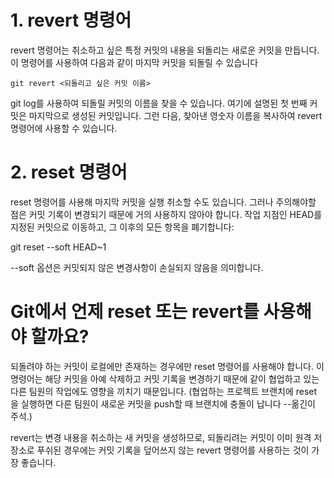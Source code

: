 # 1. revert 명령어
revert 명령어는 취소하고 싶은 특정 커밋의 내용을 되돌리는 새로운 커밋을 만듭니다. 이 명령어를 사용하여 다음과 같이 마지막 커밋을 되돌릴 수 있습니다

~~~
git revert <되돌리고 싶은 커밋 이름>
~~~


git log를 사용하여 되돌릴 커밋의 이름을 찾을 수 있습니다. 여기에 설명된 첫 번째 커밋은 마지막으로 생성된 커밋입니다. 그런 다음, 찾아낸 영숫자 이름을 복사하여 revert 명령어에 사용할 수 있습니다.

# 2. reset 명령어
reset 명령어를 사용해 마지막 커밋을 실행 취소할 수도 있습니다. 그러나 주의해야할 점은 커밋 기록이 변경되기 때문에 거의 사용하지 않아야 합니다. 작업 지점인 HEAD를 지정된 커밋으로 이동하고, 그 이후의 모든 항목을 폐기합니다:

git reset --soft HEAD~1

--soft 옵션은 커밋되지 않은 변경사항이 손실되지 않음을 의미합니다.

# Git에서 언제 reset 또는 revert를 사용해야 할까요?
되돌려야 하는 커밋이 로컬에만 존재하는 경우에만 reset 명령어를 사용해야 합니다. 이 명령어는 해당 커밋을 아예 삭제하고 커밋 기록을 변경하기 때문에 같이 협업하고 있는 다른 팀원의 작업에도 영향을 끼치기 때문입니다. (협업하는 프로젝트 브랜치에 reset 을 실행하면 다른 팀원이 새로운 커밋을 push할 때 브랜치에 충돌이 납니다 --옮긴이 주석.)

revert는 변경 내용을 취소하는 새 커밋을 생성하므로, 되돌리려는 커밋이 이미 원격 저장소로 푸쉬된 경우에는 커밋 기록을 덮어쓰지 않는 revert 명령어를 사용하는 것이 가장 좋습니다.